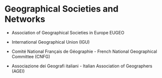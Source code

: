 # Geographical Societies and Networks 

- Association of Geographical Societies in Europe EUGEO 

- International Geographical Union (IGU)

- Comité National Français de Géographie - French National Geographical Committee (CNFG) 

- Associazione dei Geografi italiani - Italian Association of Geographers (AGEI)

